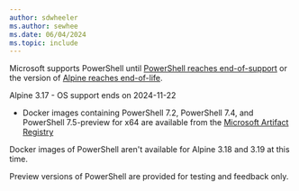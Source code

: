 ```yaml
---
author: sdwheeler
ms.author: sewhee
ms.date: 06/04/2024
ms.topic: include
---
```

<!-- markdownlint-disable first-line-h1 -->
Microsoft supports PowerShell until [PowerShell reaches end-of-support][lifecycle] or the version of
[Alpine reaches end-of-life][eol-alpine].

Alpine 3.17 - OS support ends on 2024-11-22

- Docker images containing PowerShell 7.2, PowerShell 7.4, and PowerShell 7.5-preview for x64 are
  available from the [Microsoft Artifact Registry][mcr]

Docker images of PowerShell aren't available for Alpine 3.18 and 3.19 at this time.

Preview versions of PowerShell are provided for testing and feedback only.

[lifecycle]: /powershell/scripting/install/powershell-support-lifecycle
[eol-alpine]: https://alpinelinux.org/releases/
[mcr]: https://mcr.microsoft.com/en-us/product/powershell/tags
